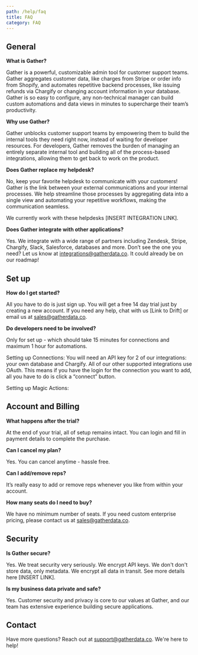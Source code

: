 ```yaml
---
path: /help/faq
title: FAQ
category: FAQ
---
```

## **General**

**What is Gather?**

Gather is a powerful, customizable admin tool for customer support teams. Gather aggregates customer data, like charges from Stripe or order info from Shopify, and automates repetitive backend processes, like issuing refunds via Chargify or changing account information in your database. Gather is so easy to configure, any non-technical manager can build custom automations and data views in minutes to supercharge their team’s productivity.

**Why use Gather?**

Gather unblocks customer support teams by empowering them to build the internal tools they need right now, instead of waiting for developer resources. For developers, Gather removes the burden of managing an entirely separate internal tool and building all of the process-based integrations, allowing them to get back to work on the product.

**Does Gather replace my helpdesk?**

No, keep your favorite helpdesk to communicate with your customers! Gather is the link between your external communications and your internal processes. We help streamline those processes by aggregating data into a single view and automating your repetitive workflows, making the communication seamless.

We currently work with these helpdesks \[INSERT INTEGRATION LINK].

**Does Gather integrate with other applications?**

Yes. We integrate with a wide range of partners including Zendesk, Stripe, Chargify, Slack, Salesforce, databases and more. Don’t see the one you need? Let us know at integrations@gatherdata.co. It could already be on our roadmap!

## **Set up**

**How do I get started?**

All you have to do is just sign up. You will get a free 14 day trial just by creating a new account. If you need any help, chat with us \[Link to Drift] or email us at sales@gatherdata.co.

**Do developers need to be involved?**

Only for set up - which should take 15 minutes for connections and maximum 1 hour for automations.

Setting up Connections: You will need an API key for 2 of our integrations: your own database and Chargify. All of our other supported integrations use OAuth. This means if you have the login for the connection you want to add, all you have to do is click a “connect” button.

Setting up Magic Actions: 

## **Account and Billing**

**What happens after the trial?**

At the end of your trial, all of setup remains intact. You can login and fill in payment details to complete the purchase.

**Can I cancel my plan?**

Yes. You can cancel anytime - hassle free.

**Can I add/remove reps?**

It’s really easy to add or remove reps whenever you like from within your account.

**How many seats do I need to buy?**

We have no minimum number of seats. If you need custom enterprise pricing, please contact us at sales@gatherdata.co.

## **Security**

**Is Gather secure?**

Yes. We treat security very seriously. We encrypt API keys. We don't don't store data, only metadata. We encrypt all data in transit. See more details here \[INSERT LINK].

**Is my business data private and safe?**

Yes. Customer security and privacy is core to our values at Gather, and our team has extensive experience building secure applications.

## **Contact**

Have more questions? Reach out at support@gatherdata.co. We're here to help!
